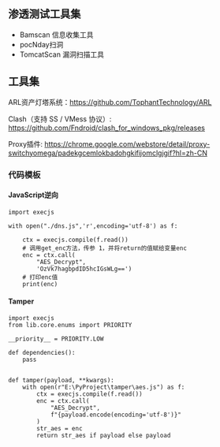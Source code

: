 ## 渗透测试工具集


- Bamscan 信息收集工具
- pocNday扫洞
- TomcatScan 漏洞扫描工具





## 工具集

ARL资产灯塔系统：https://github.com/TophantTechnology/ARL

Clash（支持 SS / VMess 协议）: https://github.com/Fndroid/clash_for_windows_pkg/releases

Proxy插件: https://chrome.google.com/webstore/detail/proxy-switchyomega/padekgcemlokbadohgkifijomclgjgif?hl=zh-CN



### 代码模板
#### JavaScript逆向
```
import execjs

with open("./dns.js",'r',encoding='utf-8') as f:

    ctx = execjs.compile(f.read())
    # 调用get_enc方法，传参 1，并将return的值赋给变量enc
    enc = ctx.call(
        "AES_Decrypt",
        'OzVk7hagbpdID5hcIGsWLg==')
    # 打印enc值
    print(enc)

```
#### Tamper
```
import execjs
from lib.core.enums import PRIORITY

__priority__ = PRIORITY.LOW

def dependencies():
    pass


def tamper(payload, **kwargs):
    with open(r"E:\PyProject\tamper\aes.js") as f:
        ctx = execjs.compile(f.read())
        enc = ctx.call(
            "AES_Decrypt",
            f"{payload.encode(encoding='utf-8')}"
        )
        str_aes = enc
        return str_aes if payload else payload
```
